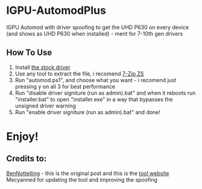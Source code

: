 # IGPU-AutomodPlus
IGPU Automod with driver spoofing to get the UHD P630 on every device (and shows as UHD P630 when installed) - ment for 7-10th gen drivers

## How To Use
1. Install [the stock driver](https://www.intel.com/content/www/us/en/download/776137/intel-7th-10th-gen-processor-graphics-windows.html)
2. Use any tool to extract the file, i recomend [7-Zip ZS](https://github.com/mcmilk/7-Zip-zstd/releases)
3. Run "automod.ps1", and choose what you want - i recomend just pressing y on all 3 for best performance
4. Run "disable driver signiture (run as admin).bat" and when it reboots run "installer.bat" to open "installer.exe" in a way that bypasses the unsigned driver warning
5. Run "enable driver signiture (run as admin).bat" and done!

# Enjoy!

## Credits to:
[BenNottelling](https://www.reddit.com/r/lowendgaming/comments/a4if12/intel_igpu_driver_tweaker_igpuautomod/) - this is the original post and this is the [tool website](https://igpumods.weebly.com/download-the-tool.html)
Mecyanned for updating the tool and improving the spoofing
